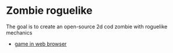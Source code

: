 # Zombie roguelike

The goal is to create an open-source 2d cod zombie with roguelike mechanics

* [game in web browser](https://berlingoqc.github.io/zombie-roguelike/)


